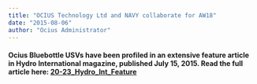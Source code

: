 ```yaml
---
title: "OCIUS Technology Ltd and NAVY collaborate for AW18"
date: "2015-08-06"
author: "Ocius Administrator"
---
```


#### Ocius Bluebottle USVs have been profiled in an extensive feature article in Hydro International magazine, published July 15, 2015\. Read the full article here: [20-23_Hydro_Int_Feature](./20-23_UPS_Feature_Dane-1.pdf)
